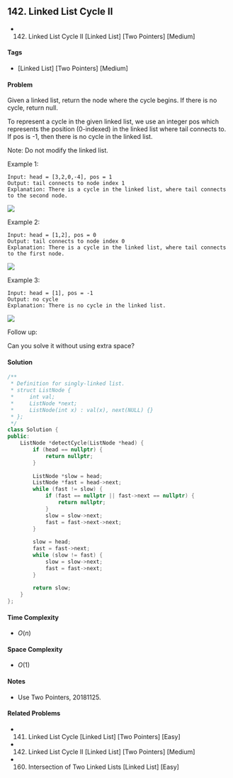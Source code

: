 ## 142. Linked List Cycle II
- 142. Linked List Cycle II [Linked List] [Two Pointers] [Medium]

#### Tags
- [Linked List] [Two Pointers] [Medium]

#### Problem
Given a linked list, return the node where the cycle begins. If there is no cycle, return null.

To represent a cycle in the given linked list, we use an integer pos which represents the position (0-indexed) in the linked list where tail connects to. If pos is -1, then there is no cycle in the linked list.

Note: Do not modify the linked list.

Example 1:

    Input: head = [3,2,0,-4], pos = 1
    Output: tail connects to node index 1
    Explanation: There is a cycle in the linked list, where tail connects to the second node.

![](https://assets.leetcode.com/uploads/2018/12/07/circularlinkedlist.png)

Example 2:

    Input: head = [1,2], pos = 0
    Output: tail connects to node index 0
    Explanation: There is a cycle in the linked list, where tail connects to the first node.

![](https://assets.leetcode.com/uploads/2018/12/07/circularlinkedlist_test2.png)

Example 3:

    Input: head = [1], pos = -1
    Output: no cycle
    Explanation: There is no cycle in the linked list.

![](https://assets.leetcode.com/uploads/2018/12/07/circularlinkedlist_test3.png)

Follow up:

Can you solve it without using extra space?

#### Solution
``` C++
/**
 * Definition for singly-linked list.
 * struct ListNode {
 *     int val;
 *     ListNode *next;
 *     ListNode(int x) : val(x), next(NULL) {}
 * };
 */
class Solution {
public:
    ListNode *detectCycle(ListNode *head) {
        if (head == nullptr) {
            return nullptr;
        }
        
        ListNode *slow = head;
        ListNode *fast = head->next;
        while (fast != slow) {
            if (fast == nullptr || fast->next == nullptr) {
                return nullptr;
            }
            slow = slow->next;
            fast = fast->next->next;
        }
        
        slow = head;
        fast = fast->next;
        while (slow != fast) {
            slow = slow->next;
            fast = fast->next;
        }
        
        return slow;
    }
};
```

#### Time Complexity
- $O(n)$

#### Space Complexity
- $O(1)$

#### Notes
- Use Two Pointers, 20181125.

#### Related Problems
- 141. Linked List Cycle [Linked List] [Two Pointers] [Easy]
- 142. Linked List Cycle II [Linked List] [Two Pointers] [Medium]
- 160. Intersection of Two Linked Lists [Linked List] [Easy]
